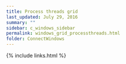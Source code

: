 ```yaml
---
title: Process threads grid
last_updated: July 29, 2016
summary: ""
sidebar: c_windows_sidebar
permalink: windows_grid_processthreads.html
folder: ConnectWindows
---
```





{% include links.html %}
